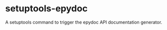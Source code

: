 setuptools-epydoc
=================

A setuptools command to trigger the epydoc API documentation generator.
